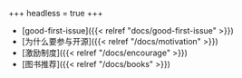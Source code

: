 +++
headless = true
+++

- [good-first-issue]({{< relref "docs/good-first-issue" >}})
- [为什么要参与开源]({{< relref "/docs/motivation" >}})
- [激励制度]({{< relref "/docs/encourage" >}})
- [图书推荐]({{< relref "/docs/books" >}})
